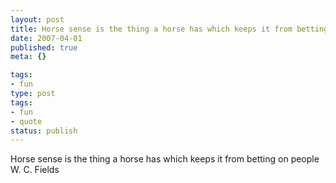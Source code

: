```yaml
---
layout: post
title: Horse sense is the thing a horse has which keeps it from betting on people
date: 2007-04-01
published: true
meta: {}

tags:
- fun
type: post
tags:
- fun
- quote
status: publish
---
```

Horse sense is the thing a horse has which keeps it from betting on people<br />W. C. Fields
